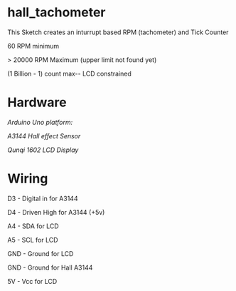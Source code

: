 # hall_tachometer

This Sketch creates an inturrupt based RPM (tachometer) and Tick Counter

60 RPM minimum

\> 20000 RPM Maximum (upper limit not found yet)

\(1 Billion - 1\) count max-- LCD constrained

# Hardware

*Arduino Uno platform:*

*A3144 Hall effect Sensor*

*Qunqi 1602 LCD Display*

# Wiring

D3  - Digital in for A3144

D4  - Driven High for A3144 (+5v)

A4  - SDA for LCD

A5  - SCL for LCD

GND - Ground for LCD

GND - Ground for Hall A3144

5V  - Vcc for LCD

